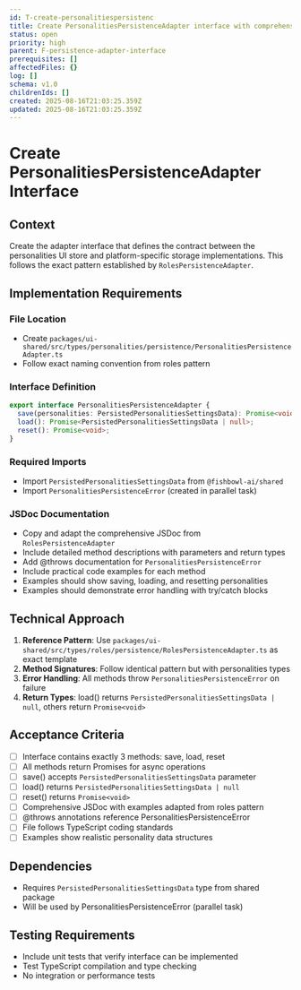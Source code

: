 ```yaml
---
id: T-create-personalitiespersistenc
title: Create PersonalitiesPersistenceAdapter interface with comprehensive JSDoc
status: open
priority: high
parent: F-persistence-adapter-interface
prerequisites: []
affectedFiles: {}
log: []
schema: v1.0
childrenIds: []
created: 2025-08-16T21:03:25.359Z
updated: 2025-08-16T21:03:25.359Z
---
```


# Create PersonalitiesPersistenceAdapter Interface

## Context

Create the adapter interface that defines the contract between the personalities UI store and platform-specific storage implementations. This follows the exact pattern established by `RolesPersistenceAdapter`.

## Implementation Requirements

### File Location

- Create `packages/ui-shared/src/types/personalities/persistence/PersonalitiesPersistenceAdapter.ts`
- Follow exact naming convention from roles pattern

### Interface Definition

```typescript
export interface PersonalitiesPersistenceAdapter {
  save(personalities: PersistedPersonalitiesSettingsData): Promise<void>;
  load(): Promise<PersistedPersonalitiesSettingsData | null>;
  reset(): Promise<void>;
}
```

### Required Imports

- Import `PersistedPersonalitiesSettingsData` from `@fishbowl-ai/shared`
- Import `PersonalitiesPersistenceError` (created in parallel task)

### JSDoc Documentation

- Copy and adapt the comprehensive JSDoc from `RolesPersistenceAdapter`
- Include detailed method descriptions with parameters and return types
- Add @throws documentation for `PersonalitiesPersistenceError`
- Include practical code examples for each method
- Examples should show saving, loading, and resetting personalities
- Examples should demonstrate error handling with try/catch blocks

## Technical Approach

1. **Reference Pattern**: Use `packages/ui-shared/src/types/roles/persistence/RolesPersistenceAdapter.ts` as exact template
2. **Method Signatures**: Follow identical pattern but with personalities types
3. **Error Handling**: All methods throw `PersonalitiesPersistenceError` on failure
4. **Return Types**: load() returns `PersistedPersonalitiesSettingsData | null`, others return `Promise<void>`

## Acceptance Criteria

- [ ] Interface contains exactly 3 methods: save, load, reset
- [ ] All methods return Promises for async operations
- [ ] save() accepts `PersistedPersonalitiesSettingsData` parameter
- [ ] load() returns `PersistedPersonalitiesSettingsData | null`
- [ ] reset() returns `Promise<void>`
- [ ] Comprehensive JSDoc with examples adapted from roles pattern
- [ ] @throws annotations reference PersonalitiesPersistenceError
- [ ] File follows TypeScript coding standards
- [ ] Examples show realistic personality data structures

## Dependencies

- Requires `PersistedPersonalitiesSettingsData` type from shared package
- Will be used by PersonalitiesPersistenceError (parallel task)

## Testing Requirements

- Include unit tests that verify interface can be implemented
- Test TypeScript compilation and type checking
- No integration or performance tests
